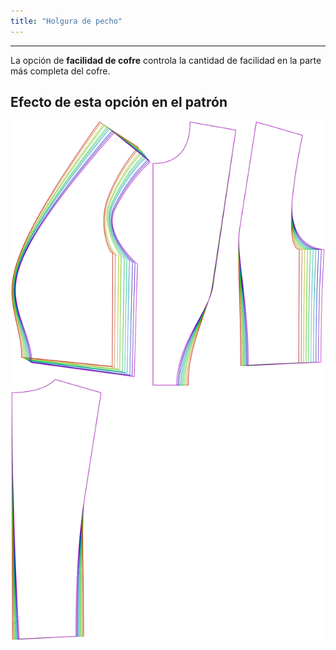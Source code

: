 ```yaml
---
title: "Holgura de pecho"
---
```


***

La opción de **facilidad de cofre** controla la cantidad de facilidad en la parte más completa del cofre.

## Efecto de esta opción en el patrón

![Esta imagen muestra el efecto de esta opción al superponer varias variantes que tienen un valor diferente para esta opción](noble_chestease_sample.svg "Efecto de esta opción en el patrón")
